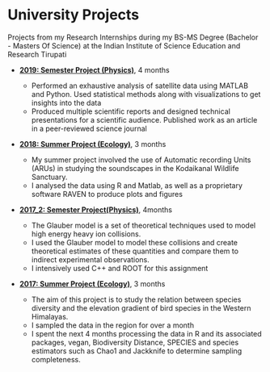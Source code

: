 # University Projects
Projects from my Research Internships during my BS-MS Degree (Bachelor - Masters Of Science) at the Indian Institute of Science Education and Research Tirupati

- [**2019: Semester Project (Physics)**](https://github.com/nalapalu/University_Projects/blob/main/Chiran_ProjectPresentation_2019.pdf), 4 months   
  - Performed an exhaustive analysis of satellite data using MATLAB and Python. Used statistical methods along with visualizations to get insights into the data
  - Produced multiple scientific reports and designed technical presentations for a scientific audience. Published work as an article in a peer-reviewed science journal

- [**2018: Summer Project (Ecology)**](https://github.com/nalapalu/University_Projects/blob/main/Chiran_ProjectReport_2018.pdf), 3 months
  - My summer project involved the use of Automatic recording Units (ARUs) in studying the soundscapes in the Kodaikanal Wildlife Sanctuary.
  - I analysed the data using R and Matlab, as well as a proprietary software RAVEN to produce plots and figures

- [**2017_2: Semester Project(Physics)**](https://github.com/nalapalu/University_Projects/blob/main/Chiran_ProjectPresentation_2017_2.pdf), 4months
  - The Glauber model is a set of theoretical techniques used to model high energy heavy ion collisions.
  - I used the Glauber model to model these collisions and create theoretical estimates of these quantities and compare them to indirect experimental observations.
  - I intensively used C++ and ROOT for this assignment


- [**2017: Summer Project (Ecology)**](https://github.com/nalapalu/University_Projects/blob/main/Chiran_ProjectReport_2017.pdf), 3 months
  - The aim of this project is to study the relation between species diversity and the elevation gradient of bird species in the Western Himalayas.
  - I sampled the data in the region for over a month 
  - I spent the next 4 months processing the data in R and its associated packages, vegan, Biodiversity Distance, SPECIES and species estimators such as Chao1 and Jackknife to determine sampling completeness. 





